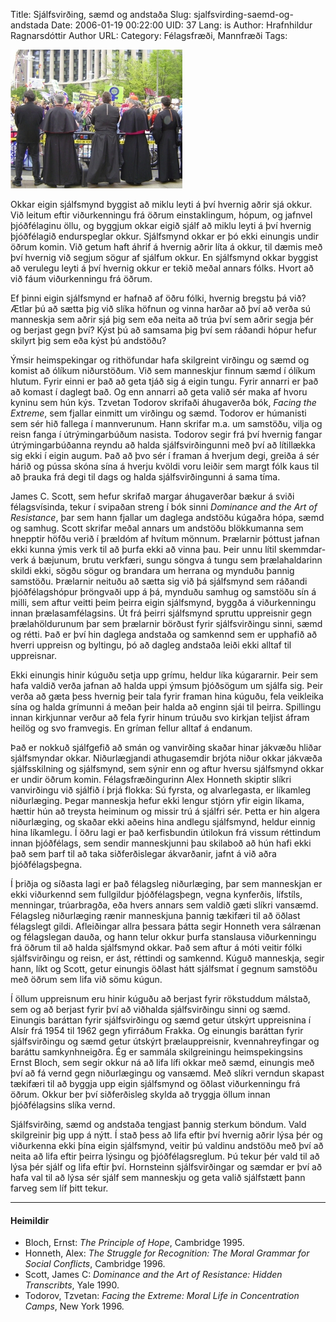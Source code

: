 Title: Sjálfsvirðing, sæmd og andstaða
Slug: sjalfsvirding-saemd-og-andstada
Date: 2006-01-19 00:22:00
UID: 37
Lang: is
Author: Hrafnhildur Ragnarsdóttir
Author URL: 
Category: Félagsfræði, Mannfræði
Tags: 

![Mótmæli og biskupar](66.jpg)

Okkar eigin sjálfsmynd byggist að miklu leyti á því hvernig aðrir sjá okkur. Við leitum eftir viðurkenningu frá öðrum einstaklingum, hópum, og jafnvel þjóð&shy;félaginu öllu, og byggjum okkar eigið sjálf að miklu leyti á því hvernig þjóð&shy;félagið endurspeglar okkur. Sjálfsmynd okkar er þó ekki einungis undir öðrum komin. Við getum haft áhrif á hvernig aðrir líta á okkur, til dæmis með því hvernig við segjum sögur af sjálfum okkur. En sjálfs&shy;mynd okkar byggist að verulegu leyti á því hvernig okkur er tekið meðal annars fólks. Hvort að við fáum viður&shy;kenningu frá öðrum. 

Ef þinni eigin sjálfsmynd er hafnað af öðru fólki, hvernig bregstu þá við? Ætlar þú að sætta þig við slíka höfnun og vinna harðar að því að verða sú manneskja sem aðrir sjá þig sem eða neita að trúa því sem aðrir segja þér og berjast gegn því? Kýst þú að samsama þig því sem ráðandi hópur hefur skilyrt þig sem eða kýst þú andstöðu?

Ýmsir heimspekingar og rithöfundar hafa skilgreint virðingu og sæmd og komist að ólíkum niðurstöðum. Við sem manneskjur finnum sæmd í ólíkum hlutum. Fyrir einni er það að geta tjáð sig á eigin tungu. Fyrir annarri er það að komast í daglegt bað. Og enn annarri að geta valið sér maka af hvoru kyninu sem hún kýs. Tzvetan Todorov skrifaði áhugaverða bók, _Facing the Extreme_, sem fjallar einmitt um virðingu og sæmd. Todorov er húmanisti sem sér hið fallega í mannverunum. Hann skrifar m.a. um samstöðu, vilja og reisn fanga í útrýmingar&shy;búðum nasista. Todorov segir frá því hvernig fangar útrýmingar&shy;búðanna reyndu að halda sjálfs&shy;virðingunni með því að lítillækka sig ekki í eigin augum. Það að þvo sér í framan á hverjum degi, greiða á sér hárið og pússa skóna sína á hverju kvöldi voru leiðir sem margt fólk kaus til að þrauka frá degi til dags og halda sjálfs&shy;virðingunni á sama tíma.

James C. Scott, sem hefur skrifað margar áhugaverðar bækur á sviði félagsvísinda, tekur í svipaðan streng í bók sinni _Dominance and the Art of Resistance_, þar sem hann fjallar um daglega andstöðu kúgaðra hópa, sæmd og samhug. Scott skrifar meðal annars um andstöðu blökkumanna sem hnepptir höfðu verið í þrældóm af hvítum mönnum. Þrælarnir þóttust jafnan ekki kunna ýmis verk til að þurfa ekki að vinna þau. Þeir unnu lítil skemmdar&shy;verk á bæjunum, brutu verkfæri, sungu söngva á tungu sem þræla&shy;haldarinn skildi ekki, sögðu sögur og brandara um herrana og mynduðu þannig samstöðu. Þrælarnir neituðu að sætta sig við þá sjálfsmynd sem ráðandi þjóðfélagshópur þröngvaði upp á þá, mynduðu samhug og samstöðu sín á milli, sem aftur veitti þeim þeirra eigin sjálfsmynd, byggða á viður&shy;kenningu innan þræla&shy;sam&shy;félagsins. Út frá þeirri sjálfsmynd spruttu uppreisnir gegn þræla&shy;höldurunum þar sem þrælarnir börðust fyrir sjálfs&shy;virðingu sinni, sæmd og rétti. Það er því hin daglega andstaða og samkennd sem er upphafið að hverri uppreisn og byltingu, þó að dagleg andstaða leiði ekki alltaf til uppreisnar.

Ekki einungis hinir kúguðu setja upp grímu, heldur líka kúgararnir. Þeir sem hafa valdið verða jafnan að halda uppi ýmsum þjóðsögum um sjálfa sig. Þeir verða að gæta þess hvernig þeir tala fyrir framan hina kúguðu, fela veikleika sína og halda grímunni á meðan þeir halda að enginn sjái til þeirra. Spillingu innan kirkjunnar verður að fela fyrir hinum trúuðu svo kirkjan teljist áfram heilög og svo framvegis. En gríman fellur alltaf á endanum.

Það er nokkuð sjálfgefið að smán og vanvirðing skaðar hinar jákvæðu hliðar sjálfsmyndar okkar. Niðurlægjandi athugasemdir brjóta niður okkar jákvæða sjálfsskilning og sjálfsmynd, sem sýnir enn og aftur hversu sjálfsmynd okkar er undir öðrum komin. Félagsfræðingurinn Alex Honneth skiptir slíkri vanvirðingu við sjálfið í þrjá flokka: Sú fyrsta, og alvarlegasta, er líkamleg niðurlæging. Þegar manneskja hefur ekki lengur stjórn yfir eigin líkama, hættir hún að treysta heiminum og missir trú á sjálfri sér. Þetta er hin algera niðurlæging, og skaðar ekki aðeins hina andlegu sjálfsmynd, heldur einnig hina líkamlegu. Í öðru lagi er það kerfisbundin útilokun frá vissum réttindum innan þjóðfélags, sem sendir manneskjunni þau skilaboð að hún hafi ekki það sem þarf til að taka siðferðislegar ákvarðanir, jafnt á við aðra þjóðfélagsþegna.

Í þriðja og síðasta lagi er það félagsleg niðurlæging, þar sem manneskjan er ekki viðurkennd sem fullgildur þjóðfélagsþegn, vegna kynferðis, lífstíls, menningar, trúarbragða, eða hvers annars sem valdið gæti slíkri vansæmd. Félagsleg niðurlæging rænir manneskjuna þannig tækifæri til að öðlast félagslegt gildi. Afleiðingar allra þessara þátta segir Honneth vera sálrænan og félagslegan dauða, og hann telur okkur þurfa stanslausa viðurkenningu frá öðrum til að halda sjálfsmynd okkar. Það sem aftur á móti veitir fólki sjálfsvirðingu og reisn, er ást, réttindi og samkennd. Kúguð manneskja, segir hann, líkt og Scott, getur einungis öðlast hátt sjálfsmat í gegnum samstöðu með öðrum sem lifa við sömu kúgun.

Í öllum uppreisnum eru hinir kúguðu að berjast fyrir rökstuddum málstað, sem og að berjast fyrir því að viðhalda sjálfsvirðingu sinni og sæmd. Einungis baráttan fyrir sjálfsvirðingu og sæmd getur útskýrt uppreisnina í Alsír frá 1954 til 1962 gegn yfirráðum Frakka. Og einungis baráttan fyrir sjálfs&shy;virðingu og sæmd getur útskýrt þræla&shy;uppreisnir, kvenna&shy;hreyfingar og baráttu samkynhneigðra. Ég er sammála skil&shy;greiningu heimspekingsins Ernst Bloch, sem segir okkur ná að lifa lífi okkar með sæmd, einungis með því að fá vernd gegn niðurlægingu og vansæmd. Með slíkri verndun skapast tækifæri til að byggja upp eigin sjálfsmynd og öðlast viðurkenningu frá öðrum. Okkur ber því siðferðisleg skylda að tryggja öllum innan þjóðfélagsins slíka vernd. 

Sjálfsvirðing, sæmd og andstaða tengjast þannig sterkum böndum. Vald skilgreinir þig upp á nýtt. Í stað þess að lifa eftir því hvernig aðrir lýsa þér og viðurkenna ekki þína eigin sjálfsmynd, veitir þú valdinu andstöðu með því að neita að lifa eftir þeirra lýsingu og þjóðfélagsreglum. Þú tekur þér vald til að lýsa þér sjálf og lifa eftir því. Hornsteinn sjálfsvirðingar og sæmdar er því að hafa val til að lýsa sér sjálf sem manneskju og geta valið sjálfstætt þann farveg sem líf þitt tekur.

----

#### Heimildir

* Bloch, Ernst: _The Principle of Hope_, Cambridge 1995.
* Honneth, Alex: _The Struggle for Recognition: The Moral Grammar for Social Conflicts_, Cambridge 1996. 
* Scott, James C: _Dominance and the Art of Resistance: Hidden Transcribts_, Yale 1990.
* Todorov, Tzvetan: _Facing the Extreme: Moral Life in Concentration Camps_, New York 1996.


